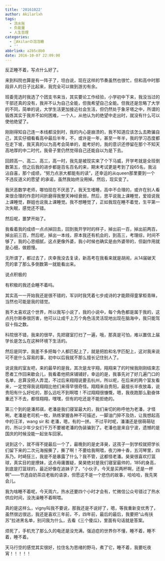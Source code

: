 ```yaml
---
title: '20161022'
author: Akilarlxh
tags:
  - 流水账
  - 负能量
  - 人生哲理
categories:
  - 🍬Akilarの泡泡糖
  - ''
abbrlink: a2b5c8b0
date: 2016-10-07 22:09:00
---
```

反正睡不着，写点什么好了。

来到科院也算是有一阵子了，坦白说，现在这样的节奏虽然也很忙，但和高中时那段非人的日子比起来，我完全可以做到游刃有余。

班委竞选时我选了个团支书来当，其实要论工作经验，小学初中下来，我没当过的干部还真的没有，我并不认为自己全能，但我希望自己全能。但我还是忽略了大学的不同，简单的说，大学生活更加接近社会生活，但仍然处于象牙塔之中，所谓的锻炼其实于我并不如何困难，一个人，从他认为的绝望中走出时，就没有什么可以使他绝望了。

刚刚得知自己连一本线都没到时，我的内心是崩溃的，我不知道应该怎么去欺骗自己，其实仔细看看高中最后半年，不，或许是一年，甚至一年半，我的学习态度都在走下坡，我天真的以为高考会简单的，能考好的，我的意识还停留在那个不知天高地厚的中二时代，我骨子里仍然觉得自己还能自以为是下去。

回顾高一、高二、高三，高一时，我先是被现实来了个下马威，开学考就是全班倒数第五，但之后我的进步都是百名百名的来，期末考试更是考到了段65名，我沾沾自喜，那个成绩，“努力点浙大都能有的读”，还幸运的从queen那里要到一个 不违反道义的愿望 的承诺，虽然我始终没用掉。然后，现实变了。

我厌恶数学老师，哪怕现在不厌恶了。我天生嗜睡，高中不合理的，或许在别人看来很合理的作息时间折磨得我整天神经衰弱，然后，思平说我上课睡觉，爱娅说我上课睡觉，群姐也说我上课睡觉。我不想睡觉了，正如我现在睡不着觉，生平第一次失眠，感觉还不错。

然后呢，噩梦开始了。

我看着我的成绩一点点掉回去，回到我开学时的样子，掉出前一百，掉出前两百，掉出前三百，然后呢，掉出一本线，原本我还有机会的，到高三，考理综，时间不够了，我的心思细腻，这点更像外婆，我小时候也确实是由外婆带的，但副作用就是心细，做题慢。

无所谓了，都过去了，庆幸我没去复读，新高考在我看来就是胡闹，从14届破天荒的拿了那么多倒数第一就能看出来。

说点积极的

有积极的我还会睡不着吗。
 
其实高一一开始我还是很不错的，军训时我凭着七步成诗的才能颇得童掌柜青睐，当然也可能是我的错觉。

我不太喜欢这个世界，所以我写小说了，我的小说中，每个角色都是属于我的，这点托尔斯泰很厉害，他可以让成千上万个角色活灵活现地出现在脑海中，我只能驾驭十指之数。

科院很不错，我来的很早，先把寝室打扫了一遍，哦，那真是可怕，难以置信上届学长是怎么在这种环境下生活的。

然后是同学，我差不多把每个人都匹配上了，就是把脸和名字匹配上，这对我来说可不是什么容易的事，初中以后我就不那么擅长记住别人了。

说说我的室友吧，来的最早的是我，其次是龙宇翔，翔翔来了的时候我刚刚结束志愿者工作回来歇会儿，我看着他把床铺铺好，幸运的是，我事先对了好几遍门口的名单，总算没把人弄混，不过后来翔翔说要去杭州，所以呢，在后来的两个室友看来，一定觉得我说翔翔比他们来得早很奇怪。翔翔来自贵阳，最擅长半夜放毒，说贵阳有什么好吃的，那么远吃不到啊喂！不过翔翔很慷慨，嗯，我夜跑那么勤奋体重还下不去，都怪翔翔，嘿嘿，但有的吃还是不能拒绝的。


第三个到的是潘邦祺，老潘是我们寝室最大的，我们亲切的称呼他为老潘，才怪咧，老潘是老司机一枚，熟练掌握各种不可描述，一脚油门猝不及防，让我想起高中的汪洋，wang sir 和 老潘，嗯，有的一拼。 不过平时呢，潘潘还是很萌萌哒的，所以少年少女们千万不要被老潘的伪装骗到了。老潘也是来自宁波，遗憾的是国庆的时候没能一起坐车回家。

说到这个，就不得不提最后一个了，最晚到的是史泽昊，这孩子一到学校就把学长们留下来的二次元海报撕了，撕了啊！不要给我啊喂，夜刀神十香，五河琴里，四系乃，时崎狂三，我是不是暴露了什么？我不管，这都怪老潘。昊昊很喜欢打篮球，真实目的是撩妹，这点毋庸置疑，昊昊绝对是我们寝室最帅的，185的身高，到底是打篮球的，最近好像在追妹子了，“小伙子，今天是买两杯啊，还是一杯啊”——节选自奶茶店老板的语录，但愿这不是一个悲伤的故事，哈哈哈，我先笑会儿。

我为啥睡不着呢，今天周六，热水还要四个小时才会有，忙微信公众号错过了热水供应时间，没洗澡睡不着啊喂。

真的是这样么，vigny叫我不要说，那我还是不说好了，嗯，等我重新变优秀了，虽然很远很远，我还是喜欢三年前，不，四年前，最后的最后，我要把“山有扶苏”拉进黑名单，别问我为什么，去看《三个傻瓜》，里面有句话就是答案。

烦死了，手机充了那么久的电还是没充满，强迫症的世界你不懂，睡不着，睡不着，睡不着。

天马行空的感觉其实很好，拉住名为思绪的野马，煮了它，睡不着，我要吃夜宵！！！！！